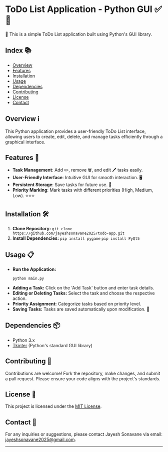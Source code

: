  
# ToDo List Application - Python GUI ✅📝

📝 This is a simple ToDo List application built using Python's GUI library.

## Index 📚

- [Overview](#overview)
- [Features](#features)
- [Installation](#installation)
- [Usage](#usage)
- [Dependencies](#dependencies)
- [Contributing](#contributing)
- [License](#license)
- [Contact](#contact)

## Overview ℹ️

This Python application provides a user-friendly ToDo List interface, allowing users to create, edit, delete, and manage tasks efficiently through a graphical interface.

## Features 🚀

- **Task Management**: Add ✏️, remove 🗑️, and edit 🖊️ tasks easily.
- **User-Friendly Interface**: Intuitive GUI for smooth interaction. 🖥️
- **Persistent Storage**: Save tasks for future use. 📂
- **Priority Marking**: Mark tasks with different priorities (High, Medium, Low). ⭐⭐⭐

## Installation 🛠️

1. **Clone Repository:** `git clone https://github.com/jayeshsonavane2025/todo-app.git`
2. **Install Dependencies:** `pip install pygame` `pip install PyQt5`

## Usage 📋

- **Run the Application:**
    ```
    python main.py
    ```
- **Adding a Task:** Click on the 'Add Task' button and enter task details.
- **Editing or Deleting Tasks:** Select the task and choose the respective action.
- **Priority Assignment:** Categorize tasks based on priority level.
- **Saving Tasks:** Tasks are saved automatically upon modification. 💾

## Dependencies 📦

- Python 3.x
- [Tkinter](https://docs.python.org/3/library/tkinter.html) (Python's standard GUI library)

## Contributing 🤝

Contributions are welcome! Fork the repository, make changes, and submit a pull request. Please ensure your code aligns with the project's standards.

## License 📜

This project is licensed under the [MIT License](LICENSE).

## Contact 📧

For any inquiries or suggestions, please contact Jayesh Sonavane via email: [jayeshsonavane2025@gmail.com](mailto:jayeshsonavane2025@gmail.com).

---
 
